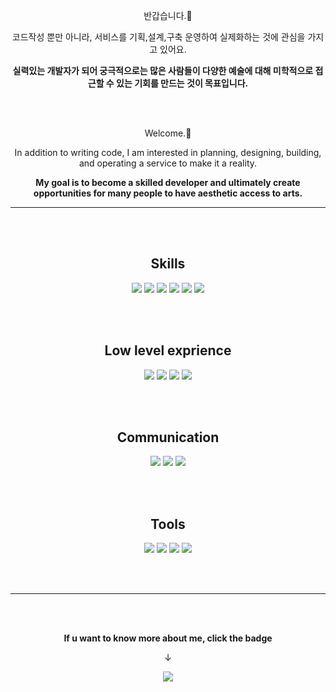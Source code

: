 <div align="center">
  
반갑습니다.👋

코드작성 뿐만 아니라, 서비스를 기획,설계,구축 운영하여 실제화하는 것에 관심을 가지고 있어요.

**실력있는 개발자가 되어 궁극적으로는 많은 사람들이 다양한 예술에 대해 미학적으로 접근할 수 있는 기회를 만드는 것이 목표입니다.**

<br/> </br>

Welcome.👋

In addition to writing code, I am interested in planning, designing, building, and operating a service to make it a reality.

**My goal is to become a skilled developer and ultimately create opportunities for many people to have aesthetic access to arts.**

***

<br/> </br>

## Skills
<img src="https://img.shields.io/badge/Java-ED8B00?style=for-the-badge&logo=openjdk&logoColor=white"/> <img src="https://img.shields.io/badge/Spring-6DB33F?style=for-the-badge&logo=spring&logoColor=white"/> <img src="https://img.shields.io/badge/JPA-6DB33F?style=for-the-badge"/> <img src="https://img.shields.io/badge/Querydsl-4479A1?style=for-the-badge"/> <img src="https://img.shields.io/badge/mysql-4479A1?style=for-the-badge&logo=mysql&logoColor=white"/> <img src="https://img.shields.io/badge/amazonec2-FF9900?style=for-the-badge&logo=amazonec2&logoColor=white"/>

<br/> </br>

## Low level exprience
<img src="https://img.shields.io/badge/JavaScript-F7DF1E?style=for-the-badge&logo=JavaScript&logoColor=white"/> <img src="https://img.shields.io/badge/MSA-232F3E?style=for-the-badge"/> <img src="https://img.shields.io/badge/Apache_Kafka-02303A?style=for-the-badge">  <img src="https://img.shields.io/badge/amazons3-FF9900?style=for-the-badge"/>

<br/> </br>

## Communication
<img src="https://img.shields.io/badge/Slack-4A154B?style=for-the-badge&logo=slack&logoColor=white"/> <img src="https://img.shields.io/badge/GitHub-100000?style=for-the-badge&logo=github&logoColor=white"/> <img src="https://img.shields.io/badge/Notion-000000?style=for-the-badge&logo=notion&logoColor=white"/> 

<br/> </br>

## Tools
<img src="https://img.shields.io/badge/IntelliJ_IDEA-000000.svg?style=for-the-badge&logo=intellij-idea&logoColor=white"/> <img src="https://img.shields.io/badge/Visual_Studio_Code-0078D4?style=for-the-badge&logo=visual%20studio%20code&logoColor=white"/> <img src="https://img.shields.io/badge/Postman-FF6C37?style=for-the-badge&logo=postman&logoColor=white"/> <img src="https://img.shields.io/badge/Prezi-3181FF?style=for-the-badge&logo=prezi&logoColor=white"/> 

<br/> </br>

***

<br/> </br>

**If u want to know more about me, click the badge** 

&downarrow; 

[<img src="https://img.shields.io/badge/Tistory-FFA500?style=for-the-badge"/>](https://goonerd.tistory.com/)

</div>
